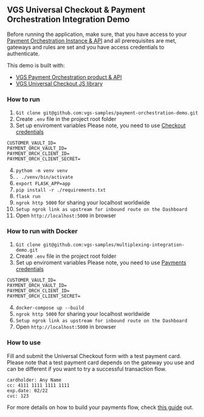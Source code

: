 ## VGS Universal Checkout & Payment Orchestration Integration Demo
Before running the application, make sure, that you have access to your [Payment Orchestration Instance & API](https://www.verygoodsecurity.com/docs/payment-optimization/orchestration/quickstart) and all prerequisites are met, gateways and rules are set and you have access credentials to authenticate.

This demo is built with:
- [VGS Payment Orchestration product & API](https://www.verygoodsecurity.com/docs/payment-optimization/checkout)
- [VGS Universal Checkout JS library](https://www.verygoodsecurity.com/docs/payment-optimization/orchestration)

### How to run
1. `Git clone git@github.com:vgs-samples/payment-orchestration-demo.git` 
2. Create `.env` file in the project root folder
3. Set up enviroment variables
Please note, you need to use [Checkout credentials](https://www.verygoodsecurity.com/docs/payment-optimization/orchestration/api/authentication#checkout-credentials)
```
CUSTOMER_VAULT_ID=
PAYMENT_ORCH_VAULT_ID=
PAYMENT_ORCH_CLIENT_ID=
PAYMENT_ORCH_CLIENT_SECRET=
```
4. `pythom -m venv venv`
5. `. ./venv/bin/activate`
6. `export FLASK_APP=app`
7. `pip install -r ./requirements.txt`
8. `flask run`
9. `ngrok http 5000` for sharing your localhost worldwide
10. `Setup ngrok link as upstream for inbound route on the Dashboard`
11. Open `http://localhost:5000` in browser

### How to run with Docker
1. `Git clone git@github.com:vgs-samples/multiplexing-integration-demo.git` 
2. Create `.env` file in the project root folder
3. Set up enviroment variables
Please note, you need to use [Payments credentials](https://www.verygoodsecurity.com/docs/payment-optimization/orchestration/api/authentication#checkout-credentials)
```
CUSTOMER_VAULT_ID=
PAYMENT_ORCH_VAULT_ID=
PAYMENT_ORCH_CLIENT_ID=
PAYMENT_ORCH_CLIENT_SECRET=
``` 
4. `docker-compose up --build`
5. `ngrok http 5000` for sharing your localhost worldwide
6. `Setup ngrok link as upstream for inbound route on the Dashboard`
7. Open `http://localhost:5000` in browser

### How to use
Fill and submit the Universal Checkout form with a test payment card. Please note that a test payment card depends on the gateway you use and can be different if you want to try a successful transaction flow.
```
cardholder: Any Name
cc: 4111 1111 1111 1111
exp.date: 02/22
cvc: 123
```

For more details on how to build your payments flow, check [this guide](https://www.verygoodsecurity.com/docs/payment-optimization/orchestration/payment-flow) out.
